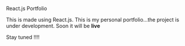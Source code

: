 React.js Portfolio

This is made using React.js.
This is my personal portfolio...the project is under development. Soon it will be **live**

Stay tuned !!!!
